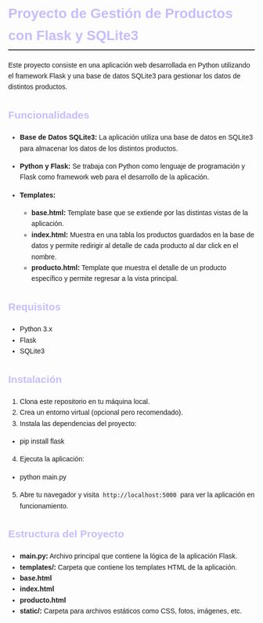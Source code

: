 <style>
body {
  font-family: Arial, sans-serif;
  line-height: 1.6;
}

h1, h2, h3, h4, h5 {
  color: #C7BCFF;
}

h1 {
  border-bottom: 2px solid #333;
  padding-bottom: 5px;
}

code {
  background-color: #f4f4f4;
  padding: 2px 4px;
  border-radius: 4px;
}

pre {
  background-color: #f8f8f8;
  padding: 10px;
  border-radius: 5px;
  overflow-x: auto;
}

ul, ol {
  margin-bottom: 10px;
}

a {
  color: #007bff;
  text-decoration: none;
}

a:hover {
  text-decoration: underline;
}
</style>


# Proyecto de Gestión de Productos con Flask y SQLite3

Este proyecto consiste en una aplicación web desarrollada en Python utilizando el framework Flask y una base de datos SQLite3 para gestionar los datos de distintos productos.

## Funcionalidades

- **Base de Datos SQLite3:** La aplicación utiliza una base de datos en SQLite3 para almacenar los datos de los distintos productos.
  
- **Python y Flask:** Se trabaja con Python como lenguaje de programación y Flask como framework web para el desarrollo de la aplicación.

- **Templates:**
  - **base.html:** Template base que se extiende por las distintas vistas de la aplicación.
  - **index.html:** Muestra en una tabla los productos guardados en la base de datos y permite redirigir al detalle de cada producto al dar click en el nombre.
  - **producto.html:** Template que muestra el detalle de un producto específico y permite regresar a la vista principal.

## Requisitos

- Python 3.x
- Flask
- SQLite3

## Instalación

1. Clona este repositorio en tu máquina local.
2. Crea un entorno virtual (opcional pero recomendado).
3. Instala las dependencias del proyecto:

- pip install flask

4. Ejecuta la aplicación:

- python main.py

5. Abre tu navegador y visita `http://localhost:5000` para ver la aplicación en funcionamiento.

## Estructura del Proyecto

- **main.py:** Archivo principal que contiene la lógica de la aplicación Flask.
- **templates/:** Carpeta que contiene los templates HTML de la aplicación.
- **base.html**
- **index.html**
- **producto.html**
- **static/:** Carpeta para archivos estáticos como CSS, fotos, imágenes, etc.
